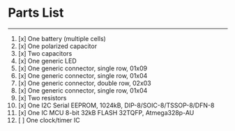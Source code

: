 # Parts List
- - - -
1. [x] One battery (multiple cells)
2. [x] One polarized capacitor
3. [x] Two capacitors
4. [x] One generic LED
5. [x] One generic connector, single row, 01x09
6. [x] One generic connector, single row, 01x04
7. [x] One generic connector, double row, 02x03
8. [x] One generic connector, single row, 01x04
9. [x] Two resistors
10. [x] One I2C Serial EEPROM, 1024kB, DIP-8/SOIC-8/TSSOP-8/DFN-8
11. [x] One IC MCU 8-bit 32kB FLASH 32TQFP, Atmega328p-AU
12. [ ] One clock/timer IC

